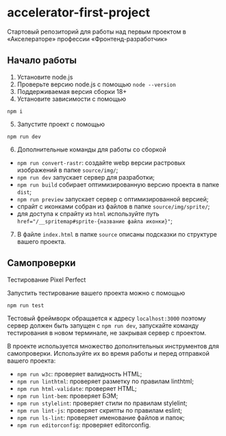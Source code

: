# accelerator-first-project
Стартовый репозиторий для работы над первым проектом в «Акселераторе» профессии «Фронтенд-разработчик»

## Начало работы

1. Установите node.js
2. Проверьте версию node.js с помощью `node --version`
3. Поддерживаемая версия сборки 18+
4. Установите зависимости с помощью

```shell
npm i
```

5. Запустите проект с помощью

```shell
npm run dev
```

6. Дополнительные команды для работы со сборкой

- `npm run convert-rastr`: создайте webp версии растровых изображений в папке `source/img/`;
- `npm run dev` запускает сервер для разработки;
- `npm run build` собирает оптимизированную версию проекта в папке `dist`;
- `npm run preview` запускает сервер с оптимизированной версией;
- спрайт с иконками собран из файлов в папке `source/img/sprite/`;
- для доступа к спрайту из `html` используйте путь `href="/__spritemap#sprite-{название файла иконки}"`;

7. В файле `index.html` в папке `source` описаны подсказки по структуре вашего проекта.

## Самопроверки

Тестирование Pixel Perfect

Запустить тестирование вашего проекта можно с помощью

```shell
npm run test
```

Тестовый фреймворк обращается к адресу `localhost:3000` поэтому сервер должен быть запущен с `npm run dev`, запускайте команду тестирования в новом терминале, не закрывая сервер с проектом.


В проекте используется множество дополнительных инструментов для самопроверки. Используйте их во время работы и перед отправкой вашего проекта:

- `npm run w3c`: проверяет валидность HTML;
- `npm run linthtml`: проверяет разметку по правилам linthtml;
- `npm run html-validate`: проверяет HTML;
- `npm run lint-bem`: проверяет БЭМ;
- `npm run stylelint`: проверяет стили по правилам stylelint;
- `npm run lint-js`: проверяет скрипты по правилам eslint;
- `npm run ls-lint`: проверяет именование файлов и папок;
- `npm run editorconfig`: проверяет editorconfig.
